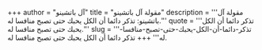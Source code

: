 +++
author = "آل باتشينو"
title = "مقولة آل باتشينو"
description = '''مقولة آل باتشينو: تذكر دائما أن الكل يحبك حتى تصبح منافسا له.'''
quote = '''تذكر دائما أن الكل يحبك حتى تصبح منافسا له.'''
slug = '''تذكر-دائما-أن-الكل-يحبك-حتى-تصبح-منافسا-له'''
+++
تذكر دائما أن الكل يحبك حتى تصبح منافسا له.
